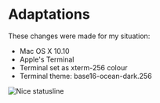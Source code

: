 # Adaptations

These changes were made for my situation:

* Mac OS X 10.10
* Apple's Terminal 
* Terminal set as xterm-256 colour
* Terminal theme: base16-ocean-dark.256

![Nice statusline][1]

[1]: http://imgur.com/900iWZy.png "Nice statusline"
